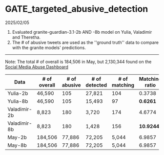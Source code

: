 # GATE_targeted_abusive_detection

2025/02/05

1. Evaluated granite-guardian-3.1-2b AND -8b model on Yulia, Valadimir and Theretha.
2. The # of abusive tweets are used as the ''ground truth'' data to compare with the granite models' predictions.
--------
Note: The total # of overall is 184,506 in May, but 2,130,344 found on the [Social Media Abuse Dashboard](https://demos.gate.ac.uk/fcdo/platforms/theresa_may/)

| Data           | # of overall | # of abusive  | # of detected  |  # of matching  |  Matching ratio  |
| -----------    | -----------  | ----------- | ----------- | ----------- | ----------- |
| Yulia-2b       |    46,590    |   105       |   27,821    |      104    |    0.3738   |
| Yulia-8b       |    46,590    |   105       |   15,493    |      97     |  **0.6261** |
| Valadimir-2b   |     8,823    |   180       |   3,720     |    174      |    4.6774   |
| Valadimir-8b   |     8,823    |   180       |   1,428     |    156      | **10.9244** |
| May-2b         |    184,506   |  77,886     |   72,205    |    5,044    |   6.9857    |
| May-8b         |    184,506   |  77,886     |   72,205    |    5,044    |   6.9857    |
